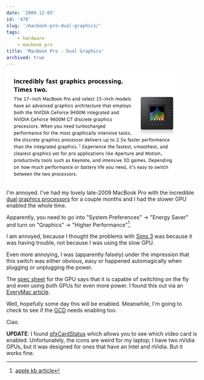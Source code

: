 ```yaml
---
date: '2009-12-03'
id: '478'
slug: '/macbook-pro-dual-graphics/'
tags:
    - hardware
    - macbook pro
title: 'MacBook Pro - Dual Graphics'
archived: true
---
```


[![graphics](graphics2.png 'From the official mac specs.')](http://www.apple.com/macbookpro/graphics.html)

I'm annoyed. I've had my lovely late-2009 MacBook Pro with the incredible
[dual graphics processors](http://www.nvidia.com/object/product_geforce_9400m_g_us.html)
for a couple months and I had the slower GPU enabled the whole time.

Apparently, you need to go into "System Preferences" -> "Energy Saver" and
turn on "Graphics" -> "Higher Performance"[^1].

I am annoyed, because I thought the problems with
[Sims 3](http://www.thesims3.com/game/thesims3) was because it was having
trouble, not because I was using the slow GPU.

Even more annoying, I was (apparently falsely) under the impression that this
switch was either obvious, easy or happened automagically when plugging or
unplugging the power.

The [spec sheet](http://www.nvidia.com/object/product_geforce_9400m_g_us.html)
for the GPU says that it is capable of switching on the fly and even using
_both_ GPUs for even more power. I found this out via an
[EveryMac article](http://www.everymac.com/systems/apple/macbook_pro/macbook-pro-unibody-faq/macbook-pro-unibody-switching-between-graphics-processors.html).

Well, hopefully some day this will be enabled. Meanwhile, I'm going to check
to see if the [GCD](http://en.wikipedia.org/wiki/Grand_Central_Dispatch) needs
enabling too.

Ciao.

**UPDATE**: I found [gfxCardStatus](http://codykrieger.com/gfxCardStatus/)
which allows you to see which video card is enabled. Unfortunately, the icons
are weird for my laptop; I have two nVidia GPUs, but it was designed for ones
that have an Intel and nVidia. But it works fine.

[^1]: [apple kb article](http://support.apple.com/kb/HT3207)
